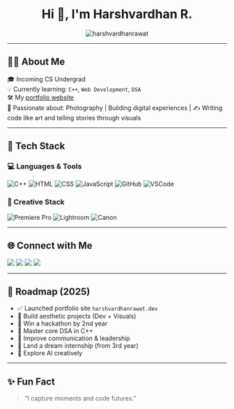<!-- GitHub Profile README for HarshvardhanRawat -->

<h1 align="center">Hi 👋, I'm Harshvardhan R.</h1>

<p align="center">
  <img src="https://komarev.com/ghpvc/?username=harshvardhanrawat&label=Profile%20views&color=0e75b6&style=flat" alt="harshvardhanrawat" />
</p>

---

## 🧑‍💻 About Me

🎓 Incoming CS Undergrad   
💡 Currently learning: `C++`, `Web Development`, `DSA`  
🛠️ My [portfolio website](https://harshvardhanrawat.dev)  
📸 Passionate about: Photography | Building digital experiences |
✍️ Writing code like art and telling stories through visuals  

---

## 🔧 Tech Stack

### 💻 Languages & Tools  
![C++](https://img.shields.io/badge/-C++-00599C?style=for-the-badge&logo=cplusplus&logoColor=white)
![HTML](https://img.shields.io/badge/-HTML5-E34F26?style=for-the-badge&logo=html5&logoColor=white)
![CSS](https://img.shields.io/badge/-CSS3-1572B6?style=for-the-badge&logo=css3)
![JavaScript](https://img.shields.io/badge/-JavaScript-F7DF1E?style=for-the-badge&logo=javascript&logoColor=000)
![GitHub](https://img.shields.io/badge/-GitHub-181717?style=for-the-badge&logo=github)
![VSCode](https://img.shields.io/badge/-VSCode-007ACC?style=for-the-badge&logo=visual-studio-code)

### 🎥 Creative Stack  
![Premiere Pro](https://img.shields.io/badge/-Premiere%20Pro-9999FF?style=for-the-badge&logo=adobe-premiere-pro&logoColor=white)
![Lightroom](https://img.shields.io/badge/-Lightroom-31A8FF?style=for-the-badge&logo=adobe-lightroom&logoColor=white)
![Canon](https://img.shields.io/badge/-Canon-E60026?style=for-the-badge&logo=canon&logoColor=white)

---

## 🌐 Connect with Me

<p align="left">
  <a href="https://www.harshvardhanrawat.dev" target="_blank"><img src="https://img.shields.io/badge/Website-%230A0A0A.svg?style=for-the-badge&logo=firefox&logoColor=white" /></a>
  <a href="https://linkedin.com/in/harshvardhan-rawat" target="_blank"><img src="https://img.shields.io/badge/LinkedIn-%230077B5.svg?style=for-the-badge&logo=linkedin&logoColor=white" /></a>
  <a href="https://x.com/HarshvardhanRaw" target="_blank"><img src="https://img.shields.io/badge/Twitter-%231DA1F2.svg?style=for-the-badge&logo=x&logoColor=white" /></a>
  <a href="https://instagram.com/_harsh598" target="_blank"><img src="https://img.shields.io/badge/Instagram-%23E4405F.svg?style=for-the-badge&logo=instagram&logoColor=white" /></a>
</p>

---

## 🧭 Roadmap (2025)

- ✅ Launched portfolio site `harshvardhanrawat.dev`
- 🔭 Build aesthetic projects (Dev + Visuals)
- 🎯 Win a hackathon by 2nd year
- 🧠 Master core DSA in C++
- 🧩 Improve communication & leadership
- 💼 Land a dream internship (from 3rd year)
- 🧩 Explore AI creatively

---

## ✨ Fun Fact

> "I capture moments and code futures."


